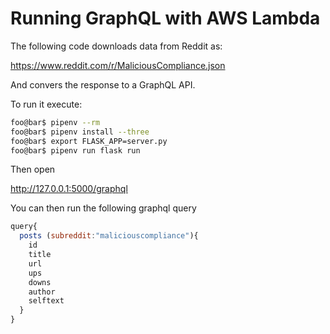 # Running GraphQL with AWS Lambda

The following code downloads data from Reddit as:

https://www.reddit.com/r/MaliciousCompliance.json

And convers the response to a GraphQL API.

To run it execute: 

```bash
foo@bar$ pipenv --rm
foo@bar$ pipenv install --three
foo@bar$ export FLASK_APP=server.py
foo@bar$ pipenv run flask run
```
Then open

http://127.0.0.1:5000/graphql

You can then run the following graphql query
```javascript
query{
  posts (subreddit:"maliciouscompliance"){
    id
    title
    url
    ups
    downs
    author
    selftext
  }
}
```
